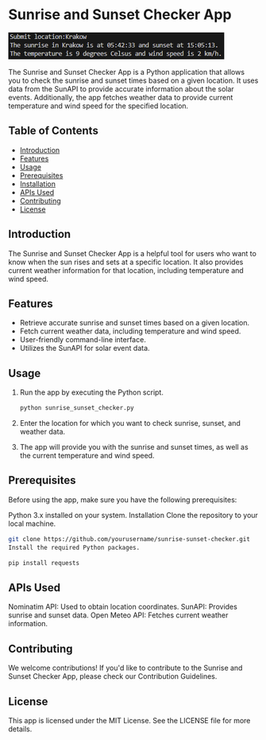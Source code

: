 # Sunrise and Sunset Checker App

![App Screenshot](screenshot.png)

The Sunrise and Sunset Checker App is a Python application that allows you to check the sunrise and sunset times based on a given location. It uses data from the SunAPI to provide accurate information about the solar events. Additionally, the app fetches weather data to provide current temperature and wind speed for the specified location.

## Table of Contents

- [Introduction](#introduction)
- [Features](#features)
- [Usage](#usage)
- [Prerequisites](#prerequisites)
- [Installation](#installation)
- [APIs Used](#apis-used)
- [Contributing](#contributing)
- [License](#license)

## Introduction

The Sunrise and Sunset Checker App is a helpful tool for users who want to know when the sun rises and sets at a specific location. It also provides current weather information for that location, including temperature and wind speed.

## Features

- Retrieve accurate sunrise and sunset times based on a given location.
- Fetch current weather data, including temperature and wind speed.
- User-friendly command-line interface.
- Utilizes the SunAPI for solar event data.

## Usage

1. Run the app by executing the Python script.
   ```bash
   python sunrise_sunset_checker.py
2. Enter the location for which you want to check sunrise, sunset, and weather data.

3. The app will provide you with the sunrise and sunset times, as well as the current temperature and wind speed.

## Prerequisites
Before using the app, make sure you have the following prerequisites:

Python 3.x installed on your system.
Installation
Clone the repository to your local machine.

  ```bash
  git clone https://github.com/yourusername/sunrise-sunset-checker.git
  Install the required Python packages.
  ```

  ```bash
pip install requests
```
## APIs Used
Nominatim API: Used to obtain location coordinates.
SunAPI: Provides sunrise and sunset data.
Open Meteo API: Fetches current weather information.
## Contributing
We welcome contributions! If you'd like to contribute to the Sunrise and Sunset Checker App, please check our Contribution Guidelines.

## License
This app is licensed under the MIT License. See the LICENSE file for more details.
